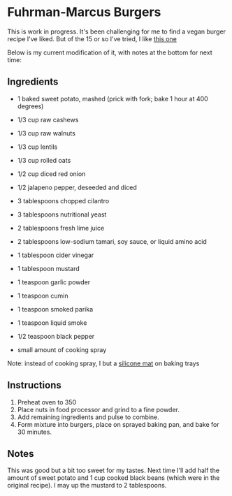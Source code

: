 # Fuhrman-Marcus Burgers

This is work in progress. It's been challenging for me to find a vegan burger recipe I've liked. But of the 15 or so I've tried, I like [this one](https://www.amazon.com/Eat-Live-Quick-Easy-Cookbook/dp/0062684957/ref=sr_1_3?crid=18UHXMQVLMXU5&dchild=1&keywords=eat+to+live+cookbook&qid=1612807930&sprefix=eat+to+live+co%2Caps%2C158&sr=8-3)

Below is my current modification of it, with notes at the bottom for next time:

## Ingredients
* 1 baked sweet potato, mashed (prick with fork; bake 1 hour at 400 degrees)
* 1/3 cup raw cashews
* 1/3 cup raw walnuts
* 1/3 cup lentils
* 1/3 cup rolled oats
* 1/2 cup diced red onion
* 1/2 jalapeno pepper, deseeded and diced
* 3 tablespoons chopped cilantro
* 3 tablespoons nutritional yeast
* 2 tablespoons fresh lime juice
* 2 tablespoons low-sodium tamari, soy sauce, or liquid amino acid
* 1 tablespoon cider vinegar
* 1 tablespoon mustard
* 1 teaspoon garlic powder
* 1 teaspoon cumin
* 1 teaspoon smoked parika
* 1 teaspoon liquid smoke
* 1/2 teaspoon black pepper

* small amount of cooking spray

Note: instead of cooking spray, I but a [silicone mat](https://www.amazon.com/GRIDMANN-Pro-Silicone-Baking-Mat/dp/B06XX5LYCC/ref=sr_1_6?crid=1TF8RS5JTDV67&dchild=1&keywords=silicone+baking+mats&qid=1612807770&sprefix=silicone+bak%2Caps%2C187&sr=8-6) on baking trays

## Instructions 
1. Preheat oven to 350
2. Place nuts in food processor and grind to a fine powder. 
3. Add remaining ingredients and pulse to combine. 
4. Form mixture into burgers, place on sprayed baking pan, and bake for 30 minutes. 

## Notes

This was good but a bit too sweet for my tastes. Next time I'll add half the amount of sweet potato and 1 cup cooked black beans (which were in the original recipe). I may up the mustard to 2 tablespoons. 

